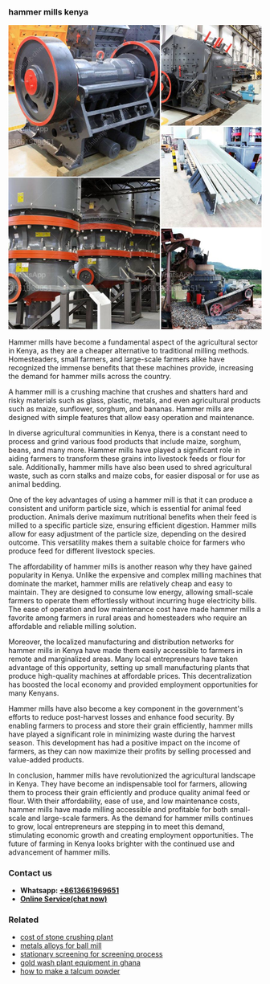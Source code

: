 <h3>hammer mills kenya</h3><img src='1706766755.jpg' alt=''><p>Hammer mills have become a fundamental aspect of the agricultural sector in Kenya, as they are a cheaper alternative to traditional milling methods. Homesteaders, small farmers, and large-scale farmers alike have recognized the immense benefits that these machines provide, increasing the demand for hammer mills across the country.</p><p>A hammer mill is a crushing machine that crushes and shatters hard and risky materials such as glass, plastic, metals, and even agricultural products such as maize, sunflower, sorghum, and bananas. Hammer mills are designed with simple features that allow easy operation and maintenance.</p><p>In diverse agricultural communities in Kenya, there is a constant need to process and grind various food products that include maize, sorghum, beans, and many more. Hammer mills have played a significant role in aiding farmers to transform these grains into livestock feeds or flour for sale. Additionally, hammer mills have also been used to shred agricultural waste, such as corn stalks and maize cobs, for easier disposal or for use as animal bedding.</p><p>One of the key advantages of using a hammer mill is that it can produce a consistent and uniform particle size, which is essential for animal feed production. Animals derive maximum nutritional benefits when their feed is milled to a specific particle size, ensuring efficient digestion. Hammer mills allow for easy adjustment of the particle size, depending on the desired outcome. This versatility makes them a suitable choice for farmers who produce feed for different livestock species.</p><p>The affordability of hammer mills is another reason why they have gained popularity in Kenya. Unlike the expensive and complex milling machines that dominate the market, hammer mills are relatively cheap and easy to maintain. They are designed to consume low energy, allowing small-scale farmers to operate them effortlessly without incurring huge electricity bills. The ease of operation and low maintenance cost have made hammer mills a favorite among farmers in rural areas and homesteaders who require an affordable and reliable milling solution.</p><p>Moreover, the localized manufacturing and distribution networks for hammer mills in Kenya have made them easily accessible to farmers in remote and marginalized areas. Many local entrepreneurs have taken advantage of this opportunity, setting up small manufacturing plants that produce high-quality machines at affordable prices. This decentralization has boosted the local economy and provided employment opportunities for many Kenyans.</p><p>Hammer mills have also become a key component in the government's efforts to reduce post-harvest losses and enhance food security. By enabling farmers to process and store their grain efficiently, hammer mills have played a significant role in minimizing waste during the harvest season. This development has had a positive impact on the income of farmers, as they can now maximize their profits by selling processed and value-added products.</p><p>In conclusion, hammer mills have revolutionized the agricultural landscape in Kenya. They have become an indispensable tool for farmers, allowing them to process their grain efficiently and produce quality animal feed or flour. With their affordability, ease of use, and low maintenance costs, hammer mills have made milling accessible and profitable for both small-scale and large-scale farmers. As the demand for hammer mills continues to grow, local entrepreneurs are stepping in to meet this demand, stimulating economic growth and creating employment opportunities. The future of farming in Kenya looks brighter with the continued use and advancement of hammer mills.</p><h3>Contact us</h3><ul><li><strong>Whatsapp:&nbsp;<a href="https://wa.me/8613661969651">+8613661969651</a></strong></li><li><a href="https://swt.shibang-china.com/?git&amp;zhl&amp;hammer mills kenya"><strong>Online Service(chat now)</strong></a></li></ul><h3>Related</h3><ul><li><a href='cost of stone crushing plant.md'>cost of stone crushing plant</a></li><li><a href='metals alloys for ball mill.md'>metals alloys for ball mill</a></li><li><a href='stationary screening for screening process.md'>stationary screening for screening process</a></li><li><a href='gold wash plant equipment in ghana.md'>gold wash plant equipment in ghana</a></li><li><a href='how to make a talcum powder.md'>how to make a talcum powder</a></li></ul>